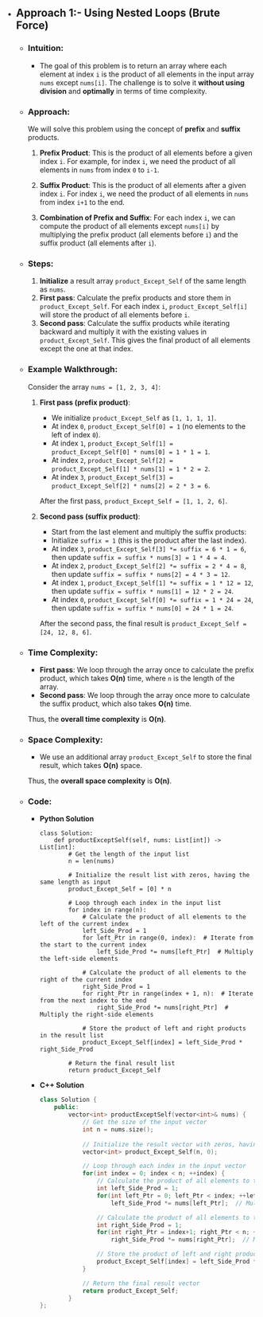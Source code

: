 - ## Approach 1:- Using Nested Loops (Brute Force) 

    - ### Intuition:
        - The goal of this problem is to return an array where each element at index `i` is the product of all elements in the input array `nums` except `nums[i]`. The challenge is to solve it **without using division** and **optimally** in terms of time complexity.

    - ### Approach:
        We will solve this problem using the concept of **prefix** and **suffix** products.

        1. **Prefix Product**: This is the product of all elements before a given index `i`. For example, for index `i`, we need the product of all elements in `nums` from index `0` to `i-1`.

        2. **Suffix Product**: This is the product of all elements after a given index `i`. For index `i`, we need the product of all elements in `nums` from index `i+1` to the end.

        3. **Combination of Prefix and Suffix**: For each index `i`, we can compute the product of all elements except `nums[i]` by multiplying the prefix product (all elements before `i`) and the suffix product (all elements after `i`).

    - ### Steps:
        1. **Initialize** a result array `product_Except_Self` of the same length as `nums`.
        2. **First pass**: Calculate the prefix products and store them in `product_Except_Self`. For each index `i`, `product_Except_Self[i]` will store the product of all elements before `i`.
        3. **Second pass**: Calculate the suffix products while iterating backward and multiply it with the existing values in `product_Except_Self`. This gives the final product of all elements except the one at that index.

    - ### Example Walkthrough:
        Consider the array `nums = [1, 2, 3, 4]`:

        1. **First pass (prefix product)**:
            - We initialize `product_Except_Self` as `[1, 1, 1, 1]`.
            - At index `0`, `product_Except_Self[0] = 1` (no elements to the left of index `0`).
            - At index `1`, `product_Except_Self[1] = product_Except_Self[0] * nums[0] = 1 * 1 = 1`.
            - At index `2`, `product_Except_Self[2] = product_Except_Self[1] * nums[1] = 1 * 2 = 2`.
            - At index `3`, `product_Except_Self[3] = product_Except_Self[2] * nums[2] = 2 * 3 = 6`.
        
            After the first pass, `product_Except_Self = [1, 1, 2, 6]`.

        2. **Second pass (suffix product)**:
            - Start from the last element and multiply the suffix products:
            - Initialize `suffix = 1` (this is the product after the last index).
            - At index `3`, `product_Except_Self[3] *= suffix = 6 * 1 = 6`, then update `suffix = suffix * nums[3] = 1 * 4 = 4`.
            - At index `2`, `product_Except_Self[2] *= suffix = 2 * 4 = 8`, then update `suffix = suffix * nums[2] = 4 * 3 = 12`.
            - At index `1`, `product_Except_Self[1] *= suffix = 1 * 12 = 12`, then update `suffix = suffix * nums[1] = 12 * 2 = 24`.
            - At index `0`, `product_Except_Self[0] *= suffix = 1 * 24 = 24`, then update `suffix = suffix * nums[0] = 24 * 1 = 24`.

            After the second pass, the final result is `product_Except_Self = [24, 12, 8, 6]`.

    - ### Time Complexity:
        - **First pass**: We loop through the array once to calculate the prefix product, which takes **O(n)** time, where `n` is the length of the array.
        - **Second pass**: We loop through the array once more to calculate the suffix product, which also takes **O(n)** time.

        Thus, the **overall time complexity** is **O(n)**.

    - ### Space Complexity:
        - We use an additional array `product_Except_Self` to store the final result, which takes **O(n)** space.

        Thus, the **overall space complexity** is **O(n)**.

    - ### Code:
        - **Python Solution**

            ```python3 []
            class Solution:
                def productExceptSelf(self, nums: List[int]) -> List[int]:
                    # Get the length of the input list
                    n = len(nums)
                    
                    # Initialize the result list with zeros, having the same length as input
                    product_Except_Self = [0] * n

                    # Loop through each index in the input list
                    for index in range(n):
                        # Calculate the product of all elements to the left of the current index
                        left_Side_Prod = 1
                        for left_Ptr in range(0, index):  # Iterate from the start to the current index
                            left_Side_Prod *= nums[left_Ptr]  # Multiply the left-side elements

                        # Calculate the product of all elements to the right of the current index
                        right_Side_Prod = 1
                        for right_Ptr in range(index + 1, n):  # Iterate from the next index to the end
                            right_Side_Prod *= nums[right_Ptr]  # Multiply the right-side elements
                        
                        # Store the product of left and right products in the result list
                        product_Except_Self[index] = left_Side_Prod * right_Side_Prod

                    # Return the final result list
                    return product_Except_Self
            ```
            
        - **C++ Solution**

            ```C++ []
            class Solution {
                public:
                    vector<int> productExceptSelf(vector<int>& nums) {
                        // Get the size of the input vector
                        int n = nums.size();
                        
                        // Initialize the result vector with zeros, having the same size as the input vector
                        vector<int> product_Except_Self(n, 0);

                        // Loop through each index in the input vector
                        for(int index = 0; index < n; ++index) {
                            // Calculate the product of all elements to the left of the current index
                            int left_Side_Prod = 1;
                            for(int left_Ptr = 0; left_Ptr < index; ++left_Ptr)
                                left_Side_Prod *= nums[left_Ptr];  // Multiply the left-side elements

                            // Calculate the product of all elements to the right of the current index
                            int right_Side_Prod = 1;
                            for(int right_Ptr = index+1; right_Ptr < n; ++right_Ptr)
                                right_Side_Prod *= nums[right_Ptr];  // Multiply the right-side elements

                            // Store the product of left and right products in the result vector
                            product_Except_Self[index] = left_Side_Prod * right_Side_Prod;
                        }

                        // Return the final result vector
                        return product_Except_Self;
                    }
            };
            ```
